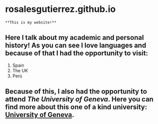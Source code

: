 # rosalesgutierrez.github.io
	**This is my website!**
  ## Here I talk about my academic and personal history! As you can see I love languages and because of that I had the opportunity to visit:
1. Spain
2. The UK
3. Perù
## Because of this, I also had the opportunity to attend *The University of Geneva*. Here you can find more about this one of a kind university: [University of Geneva](https://www.unige.ch/).
